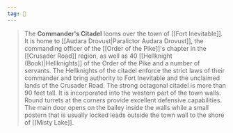 ```yaml
---
tag: 🏰
---
```

> The **Commander's Citadel** looms over the town of [[Fort Inevitable]]. It is home to [[Audara Drovust|Paralictor Audara Drovust]], the commanding officer of the [[Order of the Pike]]'s chapter in the [[Crusader Road]] region, as well as 40 [[Hellknight (Book)|Hellknights]] of the Order of the Pike and a number of servants. The Hellknights of the citadel enforce the strict laws of their commander and bring authority to Fort Inevitable and the unclaimed lands of the Crusader Road. The strong octagonal citadel is more than 90 feet tall. It is incorporated into the western part of the town walls. Round turrets at the corners provide excellent defensive capabilities. The main door opens on the bailey inside the walls while a small postern that is usually locked leads outside the town wall to the shore of [[Misty Lake]].







